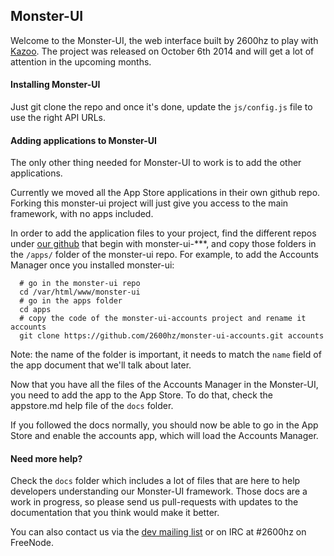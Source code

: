 ## Monster-UI
Welcome to the Monster-UI, the web interface built by 2600hz to play with [Kazoo](http://github.com/2600hz/kazoo). The project was released on October 6th 2014 and will get a lot of attention in the upcoming months.

#### Installing Monster-UI
Just git clone the repo and once it's done, update the `js/config.js` file to use the right API URLs.

#### Adding applications to Monster-UI
The only other thing needed for Monster-UI to work is to add the other applications. 

Currently we moved all the App Store applications in their own github repo. Forking this monster-ui project will just give you access to the main framework, with no apps included. 

In order to add the application files to your project, find the different repos under [our github](http://github.com/2600hz) that begin with monster-ui-***, and copy those folders in the `/apps/` folder of the monster-ui repo. For example, to add the Accounts Manager once you installed monster-ui:

```
  # go in the monster-ui repo
  cd /var/html/www/monster-ui
  # go in the apps folder
  cd apps
  # copy the code of the monster-ui-accounts project and rename it accounts
  git clone https://github.com/2600hz/monster-ui-accounts.git accounts
```

Note: the name of the folder is important, it needs to match the `name` field of the app document that we'll talk about later.

Now that you have all the files of the Accounts Manager in the Monster-UI, you need to add the app to the App Store. To do that, check the appstore.md help file of the `docs` folder.

If you followed the docs normally, you should now be able to go in the App Store and enable the accounts app, which will load the Accounts Manager. 

#### Need more help?
Check the `docs` folder which includes a lot of files that are here to help developers understanding our Monster-UI framework. Those docs are a work in progress, so please send us pull-requests with updates to the documentation that you think would make it better.

You can also contact us via the [dev mailing list](https://groups.google.com/forum/?fromgroups#!forum/2600hz-dev) or on IRC at #2600hz on FreeNode. 


